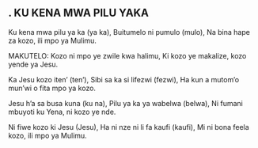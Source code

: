 ## . KU KENA MWA PILU YAKA

Ku kena mwa pilu ya ka (ya ka),
Buitumelo ni pumulo (mulo),
Na bina hape za kozo, ili mpo ya Mulimu.

MAKUTELO:
Kozo ni mpo ye zwile kwa halimu,
Ki kozo ye makalize, kozo yende ya Jesu.


Ka Jesu kozo iten’ (ten’),
Sibi sa ka si lifezwi (fezwi),
Ha kun a mutom’o mun’wi o fita mpo ya kozo.


Jesu h’a sa busa kuna (ku na),
Pilu ya ka ya wabelwa (belwa),
Ni fumani mbuyoti ku Yena, ni kozo ye nde.


Ni fiwe kozo ki Jesu (Jesu),
Ha ni nze ni li fa kaufi (kaufi),
Mi ni bona feela kozo, ili mpo ya Mulimu.



